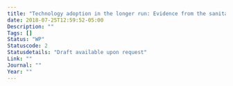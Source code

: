 ```yaml
---
title: "Technology adoption in the longer run: Evidence from the sanitation services market in Dakar"
date: 2018-07-25T12:59:52-05:00
Description: ""
Tags: []
Status: "WP"
Statuscode: 2
Statusdetails: "Draft available upon request"
Link: ""
Journal: ""
Year: ""
---
```

